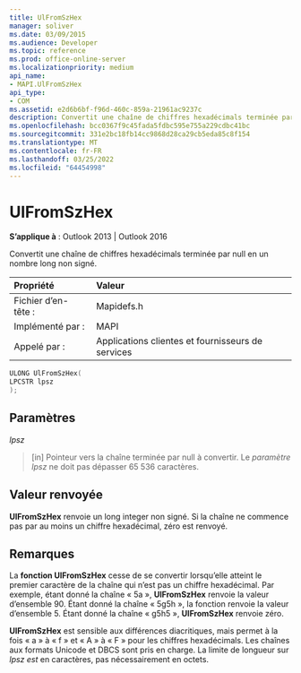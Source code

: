 ```yaml
---
title: UlFromSzHex
manager: soliver
ms.date: 03/09/2015
ms.audience: Developer
ms.topic: reference
ms.prod: office-online-server
ms.localizationpriority: medium
api_name:
- MAPI.UlFromSzHex
api_type:
- COM
ms.assetid: e2d6b6bf-f96d-460c-859a-21961ac9237c
description: Convertit une chaîne de chiffres hexadécimals terminée par null en un nombre long non signé.
ms.openlocfilehash: bcc0367f9c45fada5fdbc595e755a229cdbc41bc
ms.sourcegitcommit: 331e2bc18fb14cc9868d28ca29cb5eda85c8f154
ms.translationtype: MT
ms.contentlocale: fr-FR
ms.lasthandoff: 03/25/2022
ms.locfileid: "64454998"
---
```

# <a name="ulfromszhex"></a>UlFromSzHex

  
  
**S’applique à** : Outlook 2013 | Outlook 2016 
  
Convertit une chaîne de chiffres hexadécimals terminée par null en un nombre long non signé. 
  
|Propriété |Valeur |
|:-----|:-----|
|Fichier d’en-tête :  <br/> |Mapidefs.h  <br/> |
|Implémenté par :  <br/> |MAPI  <br/> |
|Appelé par :  <br/> |Applications clientes et fournisseurs de services  <br/> |
   
```cpp
ULONG UlFromSzHex(
LPCSTR lpsz
);
```

## <a name="parameters"></a>Paramètres

 _lpsz_
  
> [in] Pointeur vers la chaîne terminée par null à convertir. Le  _paramètre lpsz_ ne doit pas dépasser 65 536 caractères. 
    
## <a name="return-value"></a>Valeur renvoyée

 **UlFromSzHex** renvoie un long integer non signé. Si la chaîne ne commence pas par au moins un chiffre hexadécimal, zéro est renvoyé. 
  
## <a name="remarks"></a>Remarques

La **fonction UlFromSzHex** cesse de se convertir lorsqu’elle atteint le premier caractère de la chaîne qui n’est pas un chiffre hexadécimal. Par exemple, étant donné la chaîne « 5a », **UlFromSzHex** renvoie la valeur d’ensemble 90. Étant donné la chaîne « 5g5h », la fonction renvoie la valeur d’ensemble 5. Étant donné la chaîne « g5h5 », **UlFromSzHex** renvoie zéro. 
  
 **UlFromSzHex** est sensible aux différences diacritiques, mais permet à la fois « a » à « f » et « A » à « F » pour les chiffres hexadécimals. Les chaînes aux formats Unicode et DBCS sont pris en charge. La limite de longueur sur  _lpsz est_ en caractères, pas nécessairement en octets. 
  

